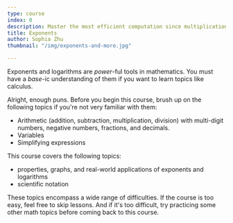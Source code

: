 ```yaml
---
type: course
index: 0
description: Master the most efficient computation since multiplication!
title: Exponents
author: Sophia Zhu
thumbnail: "/img/exponents-and-more.jpg"

---
```

Exponents and logarithms are *power*-ful tools in mathematics. You must have a *base*-ic understanding of them if you want to learn topics like calculus.

Alright, enough puns. Before you begin this course, brush up on the following topics if you're not very familiar with them:

- Arithmetic (addition, subtraction, multiplication, division) with multi-digit numbers, negative numbers, fractions, and decimals. 
- Variables
- Simplifying expressions

This course covers the following topics:
- properties, graphs, and real-world applications of exponents and logarithms
- scientific notation

These topics encompass a wide range of difficulties. If the course is too easy, feel free to skip lessons. And if it's too difficult, try practicing some other math topics before coming back to this course. 
<!--stackedit_data:
eyJoaXN0b3J5IjpbMTEzMjU5OTQ2OCwtMjk5MDk3MTU5LDIwNT
g3MzY0MjAsLTQyNTc5MTc4NiwtMjAwMTY2MzgzOCwxMDg1MDI5
NTc1XX0=
-->
